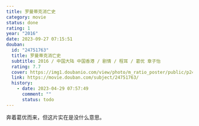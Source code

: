 ```yaml
---
title: 罗曼蒂克消亡史
category: movie
status: done
rating: 1
year: "2016"
date: 2023-09-27 07:15:51
douban:
  id: "24751763"
  title: 罗曼蒂克消亡史
  subtitle: 2016 / 中国大陆 中国香港 / 剧情 / 程耳 / 葛优 章子怡
  rating: 7.7
  cover: https://img1.doubanio.com/view/photo/m_ratio_poster/public/p2404553168.jpg
  link: https://movie.douban.com/subject/24751763/
  history:
    - date: 2023-04-29 07:57:49
      comment: ""
      status: todo
---
```


奔着葛优而来，但这片实在是没什么意思。

